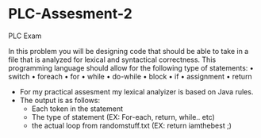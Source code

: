 # PLC-Assesment-2
PLC Exam

In this problem you will be designing code that should be able to take in a file that is analyzed for lexical and syntactical correctness. This programming language should allow for the following type of statements:
• switch
• foreach
• for
• while
• do-while
• block
• if
• assignment • return

- For my practical assesment my lexical analyizer is based on Java rules.
- The output is as follows: 
  - Each token in the statement  
  - The type of statement (EX: For-each, return, while.. etc)
  - the actual loop from randomstuff.txt  (EX: return iamthebest ;) 
